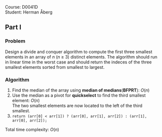 Course: D0041D  
Student: Herman Åberg
## Part I
### Problem
Design a divide and conquer algorithm to compute the first three smallest elements in an array of _n_ (_n_ ≥ 3) distinct elements. The algorithm should run in linear time in the worst case and should return the indeces of the three smallest elements sorted from smallest to largest.
### Algorithm
1. Find the median of the array using **median of medians**(**BFPRT**): _O_(_n_)
2. Use the median as a pivot for **quickselect** to find the third smallest element: _O_(_n_)  
	The two smallest elements are now located to the left of the third smallest.
3. ```return (arr[0] < arr[1]) ? (arr[0], arr[1], arr[2]) : (arr[1], arr[0], arr[2]);```

Total time complexity: _O_(_n_)

